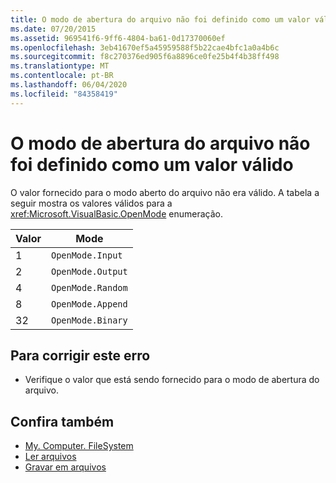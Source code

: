 ```yaml
---
title: O modo de abertura do arquivo não foi definido como um valor válido
ms.date: 07/20/2015
ms.assetid: 969541f6-9ff6-4804-ba61-0d17370060ef
ms.openlocfilehash: 3eb41670ef5a45959588f5b22cae4bfc1a0a4b6c
ms.sourcegitcommit: f8c270376ed905f6a8896ce0fe25b4f4b38ff498
ms.translationtype: MT
ms.contentlocale: pt-BR
ms.lasthandoff: 06/04/2020
ms.locfileid: "84358419"
---
```

# <a name="files-open-mode-wasnt-set-to-a-valid-value"></a>O modo de abertura do arquivo não foi definido como um valor válido
O valor fornecido para o modo aberto do arquivo não era válido. A tabela a seguir mostra os valores válidos para a <xref:Microsoft.VisualBasic.OpenMode> enumeração.  
  
|Valor|Mode|  
|-----------|----------|  
|1|`OpenMode.Input`|  
|2|`OpenMode.Output`|  
|4|`OpenMode.Random`|  
|8|`OpenMode.Append`|  
|32|`OpenMode.Binary`|  
  
## <a name="to-correct-this-error"></a>Para corrigir este erro  
  
- Verifique o valor que está sendo fornecido para o modo de abertura do arquivo.  
  
## <a name="see-also"></a>Confira também

- [My. Computer. FileSystem](xref:Microsoft.VisualBasic.FileIO.FileSystem)
- [Ler arquivos](../developing-apps/programming/drives-directories-files/reading-from-files.md)
- [Gravar em arquivos](../developing-apps/programming/drives-directories-files/writing-to-files.md)
